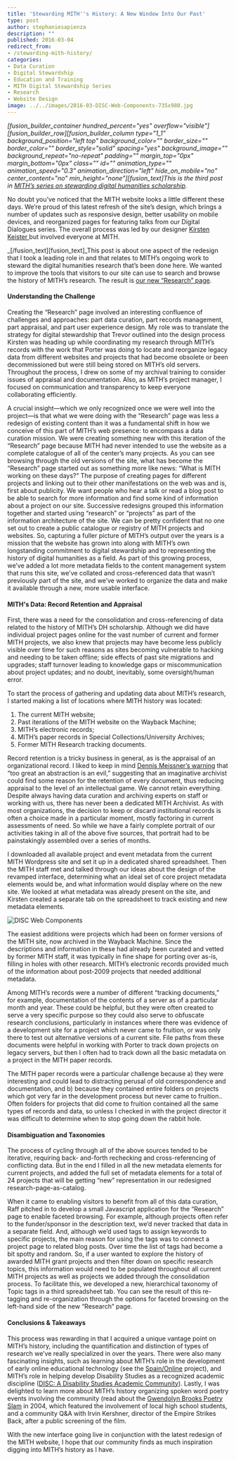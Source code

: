 ```yaml
---
title: 'Stewarding MITH''s History: A New Window Into Our Past'
type: post
author: stephaniesapienza
description: ""
published: 2016-03-04
redirect_from: 
- /stewarding-mith-history/
categories:
- Data Curation
- Digital Stewardship
- Education and Training
- MITH Digital Stewardship Series
- Research
- Website Design
image: ../../images/2016-03-DISC-Web-Components-735x980.jpg
---
```

_\[fusion_builder_container hundred_percent="yes" overflow="visible"]\[fusion_builder_row]\[fusion_builder_column type="1_1" background_position="left top" background_color="" border_size="" border_color="" border_style="solid" spacing="yes" background_image="" background_repeat="no-repeat" padding="" margin_top="0px" margin_bottom="0px" class="" id="" animation_type="" animation_speed="0.3" animation_direction="left" hide_on_mobile="no" center_content="no" min_height="none"]\[fusion_text]This is the third post in [MITH’s series on stewarding digital humanities scholarship](http://mith.umd.edu/tag/mith-digital-stewardship-series/)._

No doubt you’ve noticed that the MITH website looks a little different these days. We’re proud of this latest refresh of the site’s design, which brings a number of updates such as responsive design, better usability on mobile devices, and reorganized pages for featuring talks from our Digital Dialogues series. The overall process was led by our designer [Kirsten Keister ](http://mith.umd.edu/people/person/kirsten-keister/)but involved everyone at MITH.

\_\[/fusion_text]\[fusion_text]\_This post is about one aspect of the redesign that I took a leading role in and that relates to MITH’s ongoing work to steward the digital humanities research that’s been done here. We wanted to improve the tools that visitors to our site can use to search and browse the history of MITH’s research. The result is [our new “Research” page](http://mith.umd.edu/research/).

#### Understanding the Challenge

Creating the “Research” page involved an interesting confluence of challenges and approaches: part data curation, part records management, part appraisal, and part user experience design. My role was to translate the strategy for digital stewardship that Trevor outlined into the design process Kirsten was heading up while coordinating my research through MITH’s records with the work that Porter was doing to locate and reorganize legacy data from different websites and projects that had become obsolete or been decommissioned but were still being stored on MITH’s old servers. Throughout the process, I drew on some of my archival training to consider issues of appraisal and documentation. Also, as MITH’s project manager, I focused on communication and transparency to keep everyone collaborating efficiently.

A crucial insight—which we only recognized once we were well into the project—is that what we were doing with the “Research” page was less a redesign of existing content than it was a fundamental shift in how we conceive of this part of MITH’s web presence: to encompass a data curation mission. We were creating something new with this iteration of the “Research” page because MITH had never intended to use the website as a complete catalogue of all of the center’s many projects. As you can see browsing through the old versions of the site, what has become the “Research” page started out as something more like news: “What is MITH working on these days?” The purpose of creating pages for different projects and linking out to their other manifestations on the web was and is, first about publicity. We want people who hear a talk or read a blog post to be able to search for more information and find some kind of information about a project on our site. Successive redesigns grouped this information together and started using “research” or “projects” as part of the information architecture of the site. We can be pretty confident that no one set out to create a public catalogue or registry of MITH projects and websites. So, capturing a fuller picture of MITH’s output over the years is a mission that the website has grown into along with MITH’s own longstanding commitment to digital stewardship and to representing the history of digital humanities as a field. As part of this growing process, we’ve added a lot more metadata fields to the content management system that runs this site, we’ve collated and cross-referenced data that wasn’t previously part of the site, and we’ve worked to organize the data and make it available through a new, more usable interface.

#### MITH's Data: Record Retention and Appraisal

First, there was a need for the consolidation and cross-referencing of data related to the history of MITH’s DH scholarship. Although we did have individual project pages online for the vast number of current and former MITH projects, we also knew that projects may have become less publicly visible over time for such reasons as sites becoming vulnerable to hacking and needing to be taken offline; side effects of past site migrations and upgrades; staff turnover leading to knowledge gaps or miscommunication about project updates; and no doubt, inevitably, some oversight/human error.

To start the process of gathering and updating data about MITH’s research, I started making a list of locations where MITH history was located:

1. The current MITH website;
2. Past iterations of the MITH website on the Wayback Machine;
3. MITH’s electronic records;
4. MITH’s paper records in Special Collections/University Archives;
5. Former MITH Research tracking documents.

Record retention is a tricky business in general, as is the appraisal of an organizational record. I liked to keep in mind [Dennis Meissner’s warning](http://www.archives.gov/research/alic/reference/archives-resources/appraisal-conclusions.html) that “too great an abstraction is an evil,” suggesting that an imaginative archivist could find some reason for the retention of every document, thus reducing appraisal to the level of an intellectual game. We cannot retain everything. Despite always having data curation and archiving experts on staff or working with us, there has never been a dedicated MITH Archivist. As with most organizations, the decision to keep or discard institutional records is often a choice made in a particular moment, mostly factoring in current assessments of need. So while we have a fairly complete portrait of our activities taking in all of the above five sources, that portrait had to be painstakingly assembled over a series of months.

I downloaded all available project and event metadata from the current MITH Wordpress site and set it up in a dedicated shared spreadsheet. Then the MITH staff met and talked through our ideas about the design of the revamped interface, determining what an ideal set of core project metadata elements would be, and what information would display where on the new site. We looked at what metadata was already present on the site, and Kirsten created a separate tab on the spreadsheet to track existing and new metadata elements.

![DISC Web Components](../../images/2016-03-DISC-Web-Components-735x980.jpg)

The easiest additions were projects which had been on former versions of the MITH site, now archived in the Wayback Machine. Since the descriptions and information in these had already been curated and vetted by former MITH staff, it was typically in fine shape for porting over as-is, filling in holes with other research. MITH’s electronic records provided much of the information about post-2009 projects that needed additional metadata.

Among MITH’s records were a number of different “tracking documents,” for example, documentation of the contents of a server as of a particular month and year. These could be helpful, but they were often created to serve a very specific purpose so they could also serve to obfuscate research conclusions, particularly in instances where there was evidence of a development site for a project which never came to fruition, or was only there to test out alternative versions of a current site. File paths from these documents were helpful in working with Porter to track down projects on legacy servers, but then I often had to track down all the basic metadata on a project in the MITH paper records.

The MITH paper records were a particular challenge because a) they were interesting and could lead to distracting perusal of old correspondence and documentation, and b) because they contained entire folders on projects which got very far in the development process but never came to fruition.. Often folders for projects that did come to fruition contained all the same types of records and data, so unless I checked in with the project director it was difficult to determine when to stop going down the rabbit hole.

#### Disambiguation and Taxonomies

The process of cycling through all of the above sources tended to be iterative, requiring back- and-forth rechecking and cross-referencing of conflicting data. But in the end I filled in all the new metadata elements for current projects, and added the full set of metadata elements for a total of 24 projects that will be getting “new” representation in our redesigned research-page-as-catalog.

When it came to enabling visitors to benefit from all of this data curation, Raff pitched in to develop a small Javascript application for the “Research” page to enable faceted browsing. For example, although projects often refer to the funder/sponsor in the description text, we’d never tracked that data in a separate field. And, although we’d used tags to assign keywords to specific projects, the main reason for using the tags was to connect a project page to related blog posts. Over time the list of tags had become a bit spotty and random. So, if a user wanted to explore the history of awarded MITH grant projects and then filter down on specific research topics, this information would need to be populated throughout all current MITH projects as well as projects we added through the consolidation process. To facilitate this, we developed a new, hierarchical taxonomy of Topic tags in a third spreadsheet tab. You can see the result of this re-tagging and re-organization through the options for faceted browsing on the left-hand side of the new “Research” page.

#### Conclusions & Takeaways

This process was rewarding in that I acquired a unique vantage point on MITH’s history, including the quantification and distinction of types of research we’ve really specialized in over the years. There were also many fascinating insights, such as learning about MITH’s role in the development of early online educational technology (see the [Spain/Online](http://mith.umd.edu/research/spainonline/) project), and MITH’s role in helping develop Disability Studies as a recognized academic discipline ([DISC: A Disability Studies Academic Community](http://mith.umd.edu/research/disc-a-disabilities-studies-academic-community/)). Lastly, I was delighted to learn more about MITH’s history organizing spoken word poetry events involving the community (read about the [Gwendolyn Brooks Poetry Slam](http://mith.umd.edu/research/gwendolyn-brooks-poetry-slam/) in 2004, which featured the involvement of local high school students, and a community Q&A with Irvin Kershner, director of the Empire Strikes Back, after a public screening of the film.

With the new interface going live in conjunction with the latest redesign of the MITH website, I hope that our community finds as much inspiration digging into MITH’s history as I have.
